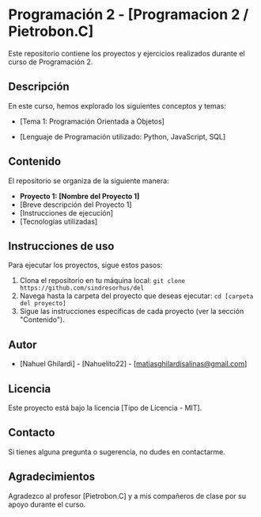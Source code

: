 # Programación 2 - [Programacion 2 / Pietrobon.C]

Este repositorio contiene los proyectos y ejercicios realizados durante el curso de Programación 2.

## Descripción

En este curso, hemos explorado los siguientes conceptos y temas:

* [Tema 1: Programación Orientada a Objetos]

* [Lenguaje de Programación utilizado: Python, JavaScript, SQL]

## Contenido

El repositorio se organiza de la siguiente manera:

* **Proyecto 1: [Nombre del Proyecto 1]**
* [Breve descripción del Proyecto 1]
* [Instrucciones de ejecución]
* [Tecnologías utilizadas]

  
## Instrucciones de uso

Para ejecutar los proyectos, sigue estos pasos:

1. Clona el repositorio en tu máquina local: `git clone https://github.com/sindresorhus/del`
2. Navega hasta la carpeta del proyecto que deseas ejecutar: `cd [carpeta del proyecto]`
3. Sigue las instrucciones específicas de cada proyecto (ver la sección "Contenido").

## Autor

* [Nahuel Ghilardi] - [Nahuelito22] - [matiasghilardisalinas@gmail.com]

## Licencia

Este proyecto está bajo la licencia [Tipo de Licencia - MIT].

## Contacto

Si tienes alguna pregunta o sugerencia, no dudes en contactarme.

## Agradecimientos

Agradezco al profesor [Pietrobon.C] y a mis compañeros de clase por su apoyo durante el curso.
